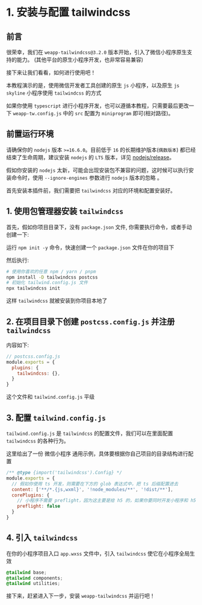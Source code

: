 # 1. 安装与配置 tailwindcss

## 前言

很荣幸，我们在 `weapp-tailwindcss@3.2.0` 版本开始，引入了微信小程序原生支持的能力。 (其他平台的原生小程序开发，也非常容易兼容)

接下来让我们看看，如何进行使用吧！

本教程演示的是，使用微信开发者工具创建的原生 `js` 小程序，以及原生 `js` `skyline` 小程序使用 `tailwindcss` 的方式

如果你使用 `typescript` 进行小程序开发，也可以遵循本教程，只需要最后更改一下 `weapp-tw.config.js` 中的 `src` 配置为 `miniprogram` 即可(相对路径)。

## 前置运行环境

请确保你的 `nodejs` 版本 `>=16.6.0`。目前低于 `16` 的长期维护版本(`偶数版本`) 都已经结束了生命周期，建议安装 `nodejs` 的 `LTS` 版本，详见 [nodejs/release](https://github.com/nodejs/release)。

假如你安装的 `nodejs` 太新，可能会出现安装包不兼容的问题，这时候可以执行安装命令时，使用 `--ignore-engines` 参数进行 `nodejs` 版本的忽略 。

首先安装本插件前，我们需要把 `tailwindcss` 对应的环境和配置安装好。

## 1. 使用包管理器安装 `tailwindcss`

首先，假如你项目目录下，没有 `package.json` 文件, 你需要执行命令，或者手动创建一下:

运行 `npm init -y` 命令，快速创建一个 `package.json` 文件在你的项目下

然后执行:

```bash
# 使用你喜欢的任意 npm / yarn / pnpm 
npm install -D tailwindcss postcss
# 初始化 tailwind.config.js 文件
npx tailwindcss init
```

这样 `tailwindcss` 就被安装到你项目本地了

## 2. 在项目目录下创建 `postcss.config.js` 并注册 `tailwindcss`

内容如下:

```js
// postcss.config.js
module.exports = {
  plugins: {
    tailwindcss: {},
  }
}
```

这个文件和 `tailwind.config.js` 平级

## 3. 配置 `tailwind.config.js`

`tailwind.config.js` 是 `tailwindcss` 的配置文件，我们可以在里面配置 `tailwindcss` 的各种行为。

这里给出了一份 微信小程序 通用示例，具体要根据你自己项目的目录结构进行配置

```js
/** @type {import('tailwindcss').Config} */
module.exports = {
  // 假如你使用 ts 开发，则需要在下方的 glob 表达式中，把 ts 后缀配置进去 
  content: ['**/*.{js,wxml}', '!node_modules/**', '!dist/**'],
  corePlugins: {
    // 小程序不需要 preflight，因为这主要是给 h5 的，如果你要同时开发小程序和 h5 端，你应该使用环境变量来控制它
    preflight: false
  }
}
```

## 4. 引入 `tailwindcss`

在你的小程序项目入口 `app.wxss` 文件中，引入 `tailwindcss` 使它在小程序全局生效

```css
@tailwind base;
@tailwind components;
@tailwind utilities;
```

接下来，赶紧进入下一步，安装 `weapp-tailwindcss` 并运行吧！
